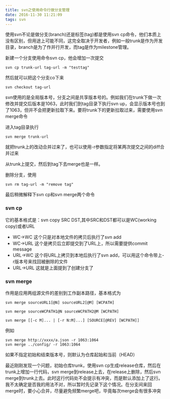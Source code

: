 ```yaml
---
title: svn之使用命令行做分支管理
date: 2016-11-30 11:21:09
tags: svn
---
```

使用svn不论是做分支(branch)还是标签(tag)都是使用svn cp命令，他们本质上没有区别，但用途上可能不同，这完全取决于开发者，例如一般trunk是作为开发目录，branch是为了作并行开发，而tag是作为milestone管理。

新建一个分支使用命令svn cp，他会增加一次提交

```
svn cp trunk-url tag-url -m "testtag"
```

然后就可以把这个分支co下来

```
svn checkout tag-url
```

svn使用的是全局版本号，分支之间是共享版本号的。例如我们在trunk下做一次修改并提交后版本是1063，此时我们到tag目录下执行svn up，会显示版本号也到了1063，但并不会把更新拉取下来。要将trunk下的更新拉取过来，需要使用svn merge命令

进入tag目录执行

```
svn merge trunk-url
```
就把trunk上的改动合并过来了，也可以使用-r参数指定将某两次提交之间的diff合并过来

从trunk上提交，然后到tag下去merge也是一样。

删除分支，使用

```
svn rm tag-url -m "remove tag"
```

最后稍微解释下svn cp和svn merge两个命令
### svn cp
它的基本格式是：svn copy SRC DST,其中SRC和DST都可以是WC(working copy)或者URL

- WC->WC 这个只是对本地文件的拷贝后执行了svn add
- WC->URL 这个是拷贝后立即提交到了URL上，所以需要提供commit message
- URL->WC 这个将URL上拷贝到本地后执行了svn add，可以用这个命令带上-r版本号来找回被删除的文件
- URL->URL 这就是上面提到了创建分支了

### svn merge
作用是应用两组源文件的差别到工作副本路径，基本格式为

```
svn merge sourceURL1[@N] sourceURL2[@M] [WCPATH]

svn merge sourceWCPATH1@N sourceWCPATH2@M [WCPATH]

svn merge [[-c M]... | [-r N:M]...] [SOURCE[@REV] [WCPATH]]
```
例如

```
svn merge http://xxxx/a.json -r 1063:1064
svn merge ../config/ -r 1063:1064
```
如果不指定初始和结束版本号，则默认为仓库起始和当前（HEAD）


最近刚刚发现一个问题，初始仓库trunk，使用svn cp生成release仓库，然后在trunk上增加一行代码，svn merge到release上去，在release上删除，然后svn merge到trunk上去。此时这行代码处不会提示有冲突，而是默认添加上了这行。我不太确定是否我的用法不对，所以暂时先记录下这个情况。在分支间来回merge时，要小心合并，尽量避免频繁merge吧，毕竟每次merge会有很多冲突